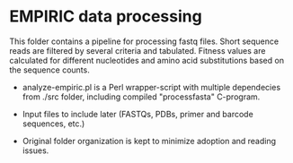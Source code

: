 # EMPIRIC data processing

This folder contains a pipeline for processing fastq files. Short sequence reads are filtered by several criteria and tabulated. Fitness values are calculated for different nucleotides and amino acid substitutions based on the sequence counts.


- analyze-empiric.pl is a Perl wrapper-script with multiple dependecies from ./src folder, including compiled "processfasta" C-program.

- Input files to include later (FASTQs, PDBs, primer and barcode sequences, etc.)

- Original folder organization is kept to minimize adoption and reading issues.





